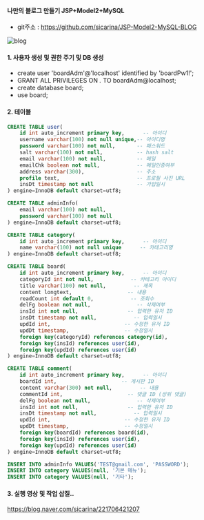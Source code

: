 #### 나만의 블로그 만들기 JSP+Model2+MySQL

- git주소 : <https://github.com/sicarina/JSP-Model2-MySQL-BLOG>

![blog](https://postfiles.pstatic.net/MjAxOTExMTNfMTY5/MDAxNTczNjIzMzcxMzIy.N7KkDI-zilMA2np-8g5Ksu2TP5X-bLr7CJu9WMgwcOEg.LB6lvj4_Vebmd6R5elwCciuBZCy3tYoSTEE8WOwP3jsg.PNG.sicarina/image.png?type=w773)

#### 1. 사용자 생성 및 권한 주기 및 DB 생성
- create user 'boardAdm'@'localhost' identified by 'boardPw1!';
- GRANT ALL PRIVILEGES ON *.* TO boardAdm@localhost;
- create database board;
- use board;

#### 2. 테이블
```sql
CREATE TABLE user(
	id int auto_increment primary key,      -- 아이디
    username varchar(100) not null unique,-- 아이디명
    password varchar(100) not null,       -- 패스워드
    salt varchar(100) not null,           -- hash salt
    email varchar(100) not null,          -- 메일
    emailChk boolean not null,            -- 메일인증여부
    address varchar(300),                 -- 주소
    profile text,                         -- 프로필 사진 URL
    insDt timestamp not null              -- 가입일시
) engine=InnoDB default charset=utf8;
```

```sql
CREATE TABLE adminInfo(
	email varchar(100) not null,
    password varchar(100) not null
) engine=InnoDB default charset=utf8;
```

```sql
CREATE TABLE category(
	id int auto_increment primary key,      -- 아이디
    name varchar(100) not null unique      -- 카테고리명
) engine=InnoDB default charset=utf8;
```

```sql
CREATE TABLE board(
	id int auto_increment primary key,      -- 아이디
    categoryId int not null,            -- 카테고리 아이디
    title varchar(100) not null,         -- 제목
    content longtext,                  -- 내용
    readCount int default 0,            -- 조회수
    delFg boolean not null,               -- 삭제여부
    insId int not null,                -- 입력한 유저 ID
    insDt timestamp not null,            -- 입력일시
    updId int,                        -- 수정한 유저 ID
    updDt timestamp,                  -- 수정일시
    foreign key(categoryId) references category(id),
    foreign key(insId) references user(id),
    foreign key(updId) references user(id)
) engine=InnoDB default charset=utf8;
```

```sql
CREATE TABLE comment(
	id int auto_increment primary key,      -- 아이디
    boardId int,                     -- 게시판 ID
    content varchar(300) not null,         -- 내용
    commentId int,                     -- 댓글 ID (상위 댓글)
    delFg boolean not null,               -- 삭제여부
    insId int not null,                -- 입력한 유저 ID
    insDt timestamp not null,            -- 입력일시
    updId int,                        -- 수정한 유저 ID
    updDt timestamp,                  -- 수정일시
    foreign key(boardId) references board(id),
    foreign key(insId) references user(id),
    foreign key(updId) references user(id)
) engine=InnoDB default charset=utf8;
```

```sql
INSERT INTO adminInfo VALUES('TEST@gmail.com', 'PASSWORD');
INSERT INTO category VALUES(null, '기본 메뉴');
INSERT INTO category VALUES(null, '기타');
```

#### 3. 실행 영상 및 작업 삽질..
<https://blog.naver.com/sicarina/221706421207>
